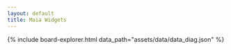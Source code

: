 ```yaml
---
layout: default
title: Maia Widgets
---
```


{% include board-explorer.html data_path="assets/data/data_diag.json" %}

